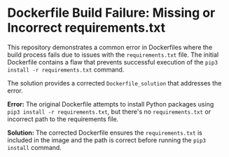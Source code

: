 # Dockerfile Build Failure: Missing or Incorrect requirements.txt

This repository demonstrates a common error in Dockerfiles where the build process fails due to issues with the `requirements.txt` file.  The initial Dockerfile contains a flaw that prevents successful execution of the `pip3 install -r requirements.txt` command.

The solution provides a corrected `Dockerfile_solution` that addresses the error.

**Error:** The original Dockerfile attempts to install Python packages using `pip3 install -r requirements.txt`, but there's no `requirements.txt` or incorrect path to the requirements file.

**Solution:** The corrected Dockerfile ensures the `requirements.txt` is included in the image and the path is correct before running the `pip3 install` command.
